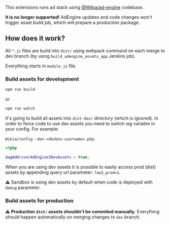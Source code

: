 This extensions runs ad stack using [@Wikia/ad-engine](https://github.com/Wikia/ad-engine) codebase.

**It is no longer supported!** AdEngine updates and code changes won't trigger asset build job, which will prepare a production package.

## How does it work?

All `*.js` files are build into `dist/` using webpack command 
on each merge to dev branch (by using `build_adengine_assets_app` Jenkins job).

Everything starts in `module.js` file.

### Build assets for development

```bash
npm run build
```

or

```bash
npm run watch
```

It's going to build all assets into `dist-dev/` directory (which is ignored). 
In order to force code to use dev assets you need to switch wg variable in your config. 
For example:

`Wikia/config` - `dev-<devbox-username>.php`:
```php
<?php

$wgAdDriverAdEngine3DevAssets = true;
```

When you are using dev assets it is possible to easily access prod (dist) assets 
by appending query url parameter: `?ae3_prod=1`.

⚠️ Sandbox is using dev assets by default when code is deployed with `debug` parameter.


### Build assets for production

⚠️ **Production `dist/` assets shouldn't be commited manually.** 
Everything should happen automatically on merging changes to `dev` branch.
